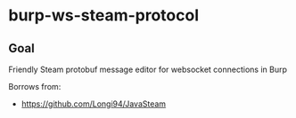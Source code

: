 # burp-ws-steam-protocol

## Goal
Friendly Steam protobuf message editor for websocket connections in Burp

Borrows from:
* https://github.com/Longi94/JavaSteam
